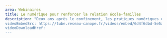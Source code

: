 ```yaml
---
area: Webinaires
title: Le numérique pour renforcer la relation école-familles
description: "Deux ans après le confinement, les pratiques numériques ont évolué. Les outils facilitent la communication entre l’École et les familles à condition que les usages soient pensés en concertation. Avec Nathalie Couégnas, responsable du volet parentalité et numérique du dispositif Territoires numériques éducatifs, et Anne-Sophie Pionnier, spécialisée dans la relation parents-école et l’impact du numérique.
videoEmbedSrc: https://tube.reseau-canope.fr/videos/embed/6d4f6dbd-5e5a-4780-b784-2cea21309ab0
videoDownloadHref:
---
```

